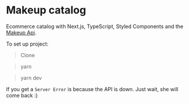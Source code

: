 # Makeup catalog

Ecommerce catalog with Next.js, TypeScript, Styled Components and the [Makeup Api](http://makeup-api.herokuapp.com/).

To set up project:

> Clone

> yarn

> yarn dev

If you get a `Server Error` is because the API is down. Just wait, she will come back :)
